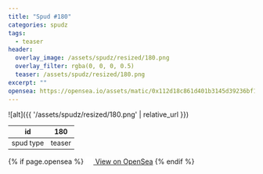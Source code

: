 ```yaml
---
title: "Spud #180"
categories: spudz
tags:
  - teaser
header:
  overlay_image: /assets/spudz/resized/180.png
  overlay_filter: rgba(0, 0, 0, 0.5)
  teaser: /assets/spudz/resized/180.png
excerpt: ""
opensea: https://opensea.io/assets/matic/0x112d18c861d401b3145d39236bf149f01e18beed/180
---
```

![alt]({{ '/assets/spudz/resized/180.png' | relative_url }})

| id | 180 |
|-|-|
| spud type | teaser |

{% if page.opensea %}
<a href="{{page.opensea}}" class="btn btn--info" onclick="window.open(this.href, '_blank'); return false;"><img src="/assets/images/opensea.svg" width="16px"><span>  View on OpenSea</span></a>
{% endif %}
